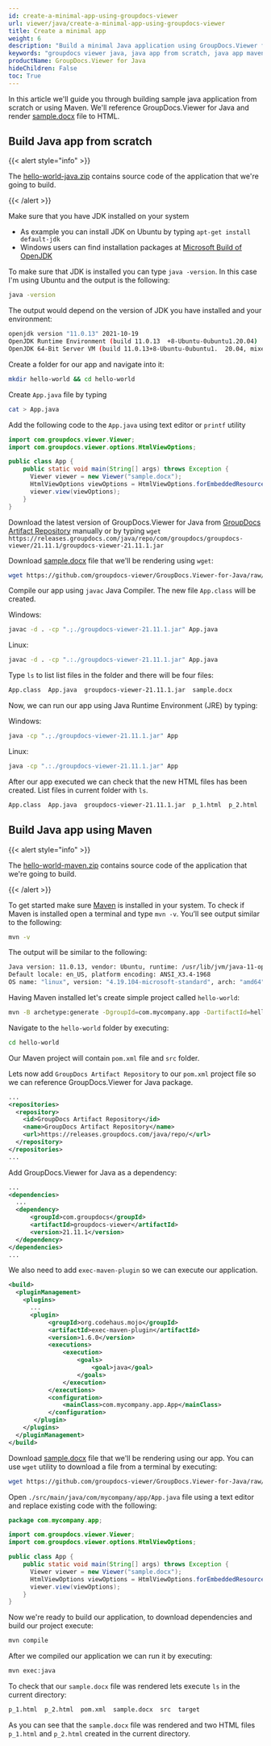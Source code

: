 ```yaml
---
id: create-a-minimal-app-using-groupdocs-viewer
url: viewer/java/create-a-minimal-app-using-groupdocs-viewer
title: Create a minimal app
weight: 6
description: "Build a minimal Java application using GroupDocs.Viewer for Java from scratch."
keywords: "groupdocs viewer java, java app from scratch, java app maven"
productName: GroupDocs.Viewer for Java
hideChildren: False
toc: True
---
```


In this article we'll guide you through building sample java application from scratch or using Maven. We'll reference GroupDocs.Viewer for Java and render [sample.docx](https://github.com/groupdocs-viewer/GroupDocs.Viewer-for-Java/raw/master/Examples/resources/sample_files/sample.docx) file to HTML.

## Build Java app from scratch

{{< alert style="info" >}}

The [hello-world-java.zip](/viewer/java/resources/how-to-run-examples/hello-world-java.zip) contains source code of the application that we're going to build.

{{< /alert >}}

Make sure that you have JDK installed on your system

* As example you can install JDK on Ubuntu by typing `apt-get install default-jdk`
* Windows users can find installation packages at [Microsoft Build of OpenJDK](https://docs.microsoft.com/en-us/java/openjdk/download)

To make sure that JDK is installed you can type `java -version`. In this case I'm using Ubuntu and the output is the following:

```bash
java -version
```

The output would depend on the version of JDK you have installed and your environment:

```bash
openjdk version "11.0.13" 2021-10-19
OpenJDK Runtime Environment (build 11.0.13  +8-Ubuntu-0ubuntu1.20.04)
OpenJDK 64-Bit Server VM (build 11.0.13+8-Ubuntu-0ubuntu1.  20.04, mixed mode, sharing)
```

Create a folder for our app and navigate into it:

```bash
mkdir hello-world && cd hello-world
```

Create `App.java` file by typing

```bash
cat > App.java
```

Add the following code to the `App.java` using text editor or `printf` utility

```java
import com.groupdocs.viewer.Viewer;
import com.groupdocs.viewer.options.HtmlViewOptions;

public class App {
    public static void main(String[] args) throws Exception {
      Viewer viewer = new Viewer("sample.docx");
      HtmlViewOptions viewOptions = HtmlViewOptions.forEmbeddedResources();
      viewer.view(viewOptions);
    }
}
```

Download the latest version of GroupDocs.Viewer for Java from [GroupDocs Artifact Repository](https://releases.groupdocs.com/java/repo/com/groupdocs/groupdocs-viewer/) manually or by typing `wget https://releases.groupdocs.com/java/repo/com/groupdocs/groupdocs-viewer/21.11.1/groupdocs-viewer-21.11.1.jar`

Download [sample.docx](https://github.com/groupdocs-viewer/GroupDocs.Viewer-for-Java/raw/master/Examples/resources/sample_files/sample.docx) file that we'll be rendering using `wget`:

```bash
wget https://github.com/groupdocs-viewer/GroupDocs.Viewer-for-Java/raw/master/Examples/resources/sample_files/sample.docx
```

Compile our app using `javac` Java Compiler. The new file `App.class` will be created.

Windows:

```bash
javac -d . -cp ".;./groupdocs-viewer-21.11.1.jar" App.java
```

Linux:

```bash
javac -d . -cp ".:./groupdocs-viewer-21.11.1.jar" App.java
```

Type `ls` to list list files in the folder and there will be four files:
  
```bash
App.class  App.java  groupdocs-viewer-21.11.1.jar  sample.docx
```

Now, we can run our app using Java Runtime Environment (JRE) by typing:

Windows:

```bash
java -cp ".;./groupdocs-viewer-21.11.1.jar" App
```

Linux:

```bash
java -cp ".:./groupdocs-viewer-21.11.1.jar" App
```

After our app executed we can check that the new HTML files has been created. List files in current folder with `ls`.
  
```bash
App.class  App.java  groupdocs-viewer-21.11.1.jar  p_1.html  p_2.html  sample.docx
```

## Build Java app using Maven

{{< alert style="info" >}}

The [hello-world-maven.zip](/viewer/java/resources/how-to-run-examples/hello-world-maven.zip) contains source code of the application that we're going to build.

{{< /alert >}}

To get started make sure [Maven](https://maven.apache.org/) is installed in your system. To check if Maven is installed open a terminal and type `mvn -v`. You’ll see output similar to the following:

```bash
mvn -v
```

The output will be similar to the following:

```bash
Java version: 11.0.13, vendor: Ubuntu, runtime: /usr/lib/jvm/java-11-openjdk-amd64
Default locale: en_US, platform encoding: ANSI_X3.4-1968
OS name: "linux", version: "4.19.104-microsoft-standard", arch: "amd64", family: "unix"
```

Having Maven installed let's create simple project called `hello-world`:

```bash
mvn -B archetype:generate -DgroupId=com.mycompany.app -DartifactId=hello-world -DarchetypeArtifactId=maven-archetype-quickstart -DarchetypeVersion=1.4
```

Navigate to the `hello-world` folder by executing:

```bash
cd hello-world
```

Our Maven project will contain `pom.xml` file and `src` folder.

Lets now add `GroupDocs Artifact Repository` to our `pom.xml` project file so we can reference GroupDocs.Viewer for Java package.

```xml
...
<repositories>
  <repository>
    <id>GroupDocs Artifact Repository</id>
    <name>GroupDocs Artifact Repository</name>
    <url>https://releases.groupdocs.com/java/repo/</url>
  </repository>
</repositories>
...
```

Add GroupDocs.Viewer for Java as a dependency:

```xml
...
<dependencies>
  ...
  <dependency>
      <groupId>com.groupdocs</groupId>
      <artifactId>groupdocs-viewer</artifactId>
      <version>21.11.1</version> 
  </dependency>
</dependencies>
...
```

We also need to add `exec-maven-plugin` so we can execute our application.

```xml
<build>
  <pluginManagement>
    <plugins>
      ...
      <plugin>
           <groupId>org.codehaus.mojo</groupId>
           <artifactId>exec-maven-plugin</artifactId>
           <version>1.6.0</version>
           <executions>
               <execution>
                   <goals>
                       <goal>java</goal>
                   </goals>
               </execution>
           </executions>
           <configuration>
               <mainClass>com.mycompany.app.App</mainClass>
           </configuration>
       </plugin>
    </plugins>
  </pluginManagement>
</build>
```

Download [sample.docx](https://github.com/groupdocs-viewer/GroupDocs.Viewer-for-Java/raw/master/Examples/resources/sample_files/sample.docx) file that we'll be rendering using our app. You can use `wget` utility to download a file from a terminal by executing:

```bash
wget https://github.com/groupdocs-viewer/GroupDocs.Viewer-for-Java/raw/master/Examples/resources/sample_files/sample.docx
```

Open `./src/main/java/com/mycompany/app/App.java` file using a text editor and replace existing code with the following:

```java
package com.mycompany.app;

import com.groupdocs.viewer.Viewer;
import com.groupdocs.viewer.options.HtmlViewOptions;

public class App {
    public static void main(String[] args) throws Exception {
      Viewer viewer = new Viewer("sample.docx");
      HtmlViewOptions viewOptions = HtmlViewOptions.forEmbeddedResources();
      viewer.view(viewOptions);
    }
}
```

Now we're ready to build our application, to download dependencies and build our project execute:

```bash
mvn compile
```

After we compiled our application we can run it by executing:

```bash
mvn exec:java
```

To check that our `sample.docx` file was rendered lets execute `ls` in the current directory:

```bash
p_1.html  p_2.html  pom.xml  sample.docx  src  target
```

As you can see that the `sample.docx` file was rendered and two HTML files `p_1.html` and `p_2.html` created in the current directory.
